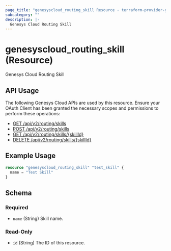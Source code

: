 ```yaml
---
page_title: "genesyscloud_routing_skill Resource - terraform-provider-genesyscloud"
subcategory: ""
description: |-
  Genesys Cloud Routing Skill
---
```

# genesyscloud_routing_skill (Resource)

Genesys Cloud Routing Skill

## API Usage
The following Genesys Cloud APIs are used by this resource. Ensure your OAuth Client has been granted the necessary scopes and permissions to perform these operations:

* [GET /api/v2/routing/skills](https://developer.mypurecloud.com/api/rest/v2/routing/#get-api-v2-routing-skills)
* [POST /api/v2/routing/skills](https://developer.mypurecloud.com/api/rest/v2/routing/#post-api-v2-routing-skills)
* [GET /api/v2/routing/skills/{skillId}](https://developer.mypurecloud.com/api/rest/v2/routing/#get-api-v2-routing-skills--skillId-)
* [DELETE /api/v2/routing/skills/{skillId}](https://developer.mypurecloud.com/api/rest/v2/routing/#delete-api-v2-routing-skills--skillId-)

## Example Usage

```terraform
resource "genesyscloud_routing_skill" "test_skill" {
  name = "Test Skill"
}
```

<!-- schema generated by tfplugindocs -->
## Schema

### Required

- `name` (String) Skill name.

### Read-Only

- `id` (String) The ID of this resource.

